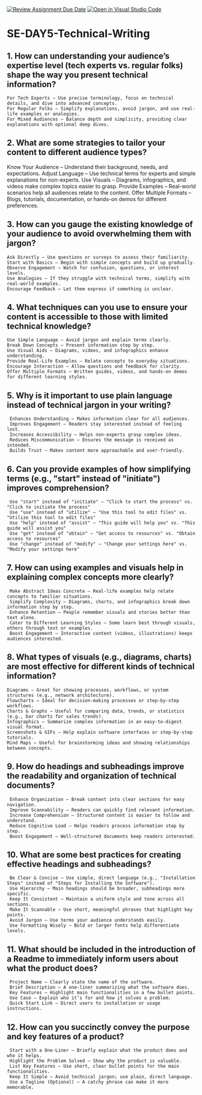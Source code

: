 [![Review Assignment Due Date](https://classroom.github.com/assets/deadline-readme-button-22041afd0340ce965d47ae6ef1cefeee28c7c493a6346c4f15d667ab976d596c.svg)](https://classroom.github.com/a/zsAR-pyY)
[![Open in Visual Studio Code](https://classroom.github.com/assets/open-in-vscode-2e0aaae1b6195c2367325f4f02e2d04e9abb55f0b24a779b69b11b9e10269abc.svg)](https://classroom.github.com/online_ide?assignment_repo_id=18460352&assignment_repo_type=AssignmentRepo)
# SE-DAY5-Technical-Writing
## 1. How can understanding your audience’s expertise level (tech experts vs. regular folks) shape the way you present technical information?
    For Tech Experts – Use precise terminology, focus on technical details, and dive into advanced concepts.
    For Regular Folks – Simplify explanations, avoid jargon, and use real-life examples or analogies.
    For Mixed Audiences – Balance depth and simplicity, providing clear explanations with optional deep dives.
## 2. What are some strategies to tailor your content to different audience types?
 Know Your Audience – Understand their background, needs, and expectations.
     Adjust Language – Use technical terms for experts and simple explanations for non-experts.
     Use Visuals – Diagrams, infographics, and videos make complex topics easier to grasp.
     Provide Examples – Real-world scenarios help all audiences relate to the content.
     Offer Multiple Formats – Blogs, tutorials, documentation, or hands-on demos for different preferences.
## 3. How can you gauge the existing knowledge of your audience to avoid overwhelming them with jargon?
    Ask Directly – Use questions or surveys to assess their familiarity.
    Start with Basics – Begin with simple concepts and build up gradually.
    Observe Engagement – Watch for confusion, questions, or interest levels.
    Use Analogies – If they struggle with technical terms, simplify with real-world examples.
    Encourage Feedback – Let them express if something is unclear.

## 4. What techniques can you use to ensure your content is accessible to those with limited technical knowledge?
    Use Simple Language – Avoid jargon and explain terms clearly.
    Break Down Concepts – Present information step by step.
    Use Visual Aids – Diagrams, videos, and infographics enhance understanding.
    Provide Real-Life Examples – Relate concepts to everyday situations.
    Encourage Interaction – Allow questions and feedback for clarity.
    Offer Multiple Formats – Written guides, videos, and hands-on demos for different learning styles.

## 5. Why is it important to use plain language instead of technical jargon in your writing?
     Enhances Understanding – Makes information clear for all audiences.
     Improves Engagement – Readers stay interested instead of feeling lost.
     Increases Accessibility – Helps non-experts grasp complex ideas.
     Reduces Miscommunication – Ensures the message is received as intended.
     Builds Trust – Makes content more approachable and user-friendly.
## 6. Can you provide examples of how simplifying terms (e.g., "start" instead of "initiate") improves comprehension?
     Use "start" instead of "initiate" – "Click to start the process" vs. "Click to initiate the process"
     Use "use" instead of "utilize" – "Use this tool to edit files" vs. "Utilize this tool to edit files"
     Use "help" instead of "assist" – "This guide will help you" vs. "This guide will assist you"
     Use "get" instead of "obtain" – "Get access to resources" vs. "Obtain access to resources"
     Use "change" instead of "modify" – "Change your settings here" vs. "Modify your settings here"

## 7. How can using examples and visuals help in explaining complex concepts more clearly?
     Make Abstract Ideas Concrete – Real-life examples help relate concepts to familiar situations.
     Simplify Complexity – Diagrams, charts, and infographics break down information step by step.
     Enhance Retention – People remember visuals and stories better than text alone.
     Cater to Different Learning Styles – Some learn best through visuals, others through text or examples.
     Boost Engagement – Interactive content (videos, illustrations) keeps audiences interested.
## 8. What types of visuals (e.g., diagrams, charts) are most effective for different kinds of technical information?
    Diagrams – Great for showing processes, workflows, or system structures (e.g., network architecture).
    Flowcharts – Ideal for decision-making processes or step-by-step workflows.
    Charts & Graphs – Useful for comparing data, trends, or statistics (e.g., bar charts for sales trends).
    Infographics – Summarize complex information in an easy-to-digest visual format.
    Screenshots & GIFs – Help explain software interfaces or step-by-step tutorials.
    Mind Maps – Useful for brainstorming ideas and showing relationships between concepts.

## 9. How do headings and subheadings improve the readability and organization of technical documents?
     Enhance Organization – Break content into clear sections for easy navigation.
     Improve Scannability – Readers can quickly find relevant information.
     Increase Comprehension – Structured content is easier to follow and understand.
     Reduce Cognitive Load – Helps readers process information step by step.
     Boost Engagement – Well-structured documents keep readers interested.


## 10. What are some best practices for creating effective headings and subheadings?
     Be Clear & Concise – Use simple, direct language (e.g., "Installation Steps" instead of "Steps for Installing the Software").
     Use Hierarchy – Main headings should be broader, subheadings more specific.
     Keep It Consistent – Maintain a uniform style and tone across all sections.
     Make It Scannable – Use short, meaningful phrases that highlight key points.
     Avoid Jargon – Use terms your audience understands easily.
     Use Formatting Wisely – Bold or larger fonts help differentiate levels.
## 11. What should be included in the introduction of a Readme to immediately inform users about what the product does?
     Project Name – Clearly state the name of the software.
     Brief Description – A one-liner summarizing what the software does.
     Key Features – Highlight main functionalities in a few bullet points.
     Use Case – Explain who it’s for and how it solves a problem.
     Quick Start Link – Direct users to installation or usage instructions.

## 12. How can you succinctly convey the purpose and key features of a product?
     Start with a One-Liner – Briefly explain what the product does and who it helps.
     Highlight the Problem Solved – Show why the product is valuable.
     List Key Features – Use short, clear bullet points for the main functionalities.
     Keep It Simple – Avoid technical jargon; use plain, direct language.
     Use a Tagline (Optional) – A catchy phrase can make it more memorable.
